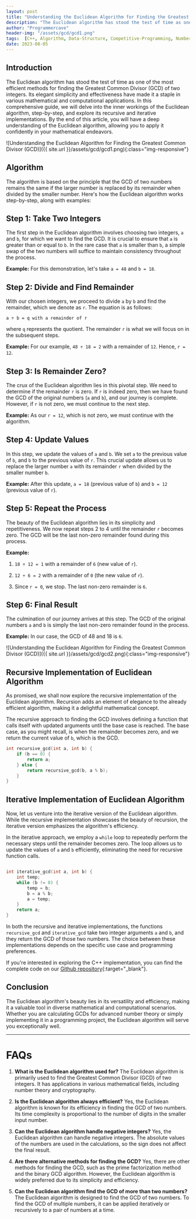 ```yaml
---
layout: post
title: "Understanding the Euclidean Algorithm for Finding the Greatest Common Divisor (GCD) | C++ Implementation"
description: "The Euclidean algorithm has stood the test of time as one of the most efficient methods for finding the Greatest Common Divisor (GCD) of two integers. Its elegant simplicity and effectiveness have made it a staple in various mathematical and computational applications. In this comprehensive guide, we will delve into the inner workings of the Euclidean algorithm, step-by-step, and explore its recursive and iterative implementations. By the end of this article, you will have a deep understanding of the Euclidean algorithm, allowing you to apply it confidently in your mathematical endeavors."
author: "Programmercave"
header-img: "/assets/gcd/gcd1.png"
tags:  [C++, Algorithm, Data-Structure, Competitive-Programming, Number-Theory, Mathematics]
date: 2023-08-05
---
```


## Introduction

The Euclidean algorithm has stood the test of time as one of the most efficient methods for finding the Greatest Common Divisor (GCD) of two integers. Its elegant simplicity and effectiveness have made it a staple in various mathematical and computational applications. In this comprehensive guide, we will delve into the inner workings of the Euclidean algorithm, step-by-step, and explore its recursive and iterative implementations. By the end of this article, you will have a deep understanding of the Euclidean algorithm, allowing you to apply it confidently in your mathematical endeavors.

![Understanding the Euclidean Algorithm for Finding the Greatest Common Divisor (GCD)]({{ site.url }}/assets/gcd/gcd1.png){:class="img-responsive"}

## Algorithm

The algorithm is based on the principle that the GCD of two numbers remains the same if the larger number is replaced by its remainder when divided by the smaller number. Here's how the Euclidean algorithm works step-by-step, along with examples:

## Step 1: Take Two Integers

The first step in the Euclidean algorithm involves choosing two integers, `a` and `b`, for which we want to find the GCD. It is crucial to ensure that `a` is greater than or equal to `b`. In the rare case that `a` is smaller than `b`, a simple swap of the two numbers will suffice to maintain consistency throughout the process.

**Example:** For this demonstration, let's take `a = 48` and `b = 18`.

## Step 2: Divide and Find Remainder

With our chosen integers, we proceed to divide `a` by `b` and find the remainder, which we denote as `r`. The equation is as follows:

```plaintext
a ÷ b = q with a remainder of r
```

where `q` represents the quotient. The remainder `r` is what we will focus on in the subsequent steps.

**Example:** For our example, `48 ÷ 18 = 2` with a remainder of `12`. Hence, `r = 12`.

## Step 3: Is Remainder Zero?

The crux of the Euclidean algorithm lies in this pivotal step. We need to determine if the remainder `r` is zero. If `r` is indeed zero, then we have found the GCD of the original numbers (`a` and `b`), and our journey is complete. However, if `r` is not zero, we must continue to the next step.

**Example:** As our `r = 12`, which is not zero, we must continue with the algorithm.

## Step 4: Update Values

In this step, we update the values of `a` and `b`. We set `a` to the previous value of `b`, and `b` to the previous value of `r`. This crucial update allows us to replace the larger number `a` with its remainder `r` when divided by the smaller number `b`.

**Example:** After this update, `a = 18` (previous value of `b`) and `b = 12` (previous value of `r`).

## Step 5: Repeat the Process

The beauty of the Euclidean algorithm lies in its simplicity and repetitiveness. We now repeat steps 2 to 4 until the remainder `r` becomes zero. The GCD will be the last non-zero remainder found during this process.

**Example:**

1. `18 ÷ 12 = 1` with a remainder of `6` (new value of `r`).
    
2. `12 ÷ 6 = 2` with a remainder of `0` (the new value of `r`).
    
3. Since `r = 0`, we stop. The last non-zero remainder is `6`.
    

## Step 6: Final Result

The culmination of our journey arrives at this step. The GCD of the original numbers `a` and `b` is simply the last non-zero remainder found in the process.

**Example:** In our case, the GCD of 48 and 18 is `6`.

![Understanding the Euclidean Algorithm for Finding the Greatest Common Divisor (GCD)]({{ site.url }}/assets/gcd/gcd2.png){:class="img-responsive"}

## Recursive Implementation of Euclidean Algorithm

As promised, we shall now explore the recursive implementation of the Euclidean algorithm. Recursion adds an element of elegance to the already efficient algorithm, making it a delightful mathematical concept.

The recursive approach to finding the GCD involves defining a function that calls itself with updated arguments until the base case is reached. The base case, as you might recall, is when the remainder becomes zero, and we return the current value of `b`, which is the GCD.

```cpp
int recursive_gcd(int a, int b) {
    if (b == 0) {
        return a;
    } else {
        return recursive_gcd(b, a % b);
    }
}
```

## Iterative Implementation of Euclidean Algorithm

Now, let us venture into the iterative version of the Euclidean algorithm. While the recursive implementation showcases the beauty of recursion, the iterative version emphasizes the algorithm's efficiency.

In the iterative approach, we employ a `while` loop to repeatedly perform the necessary steps until the remainder becomes zero. The loop allows us to update the values of `a` and `b` efficiently, eliminating the need for recursive function calls.

```cpp

int iterative_gcd(int a, int b) {
    int temp;
    while (b != 0) {
        temp = b;
        b = a % b;
        a = temp;
    }
    return a;
}
```

In both the recursive and iterative implementations, the functions `recursive_gcd` and `iterative_gcd` take two integer arguments `a` and `b`, and they return the GCD of those two numbers. The choice between these implementations depends on the specific use case and programming preferences.

If you're interested in exploring the C++ implementation, you can find the complete code on our [Github repository](https://github.com/{{site.github_username}}/Algo-Data-Structure/blob/master/Maths/gcd.cpp){:target="_blank"}.

## Conclusion

The Euclidean algorithm's beauty lies in its versatility and efficiency, making it a valuable tool in diverse mathematical and computational scenarios. Whether you are calculating GCDs for advanced number theory or simply implementing it in a programming project, the Euclidean algorithm will serve you exceptionally well.

---

# FAQs

1. **What is the Euclidean algorithm used for?** The Euclidean algorithm is primarily used to find the Greatest Common Divisor (GCD) of two integers. It has applications in various mathematical fields, including number theory and cryptography.
    
2. **Is the Euclidean algorithm always efficient?** Yes, the Euclidean algorithm is known for its efficiency in finding the GCD of two numbers. Its time complexity is proportional to the number of digits in the smaller input number.
    
3. **Can the Euclidean algorithm handle negative integers?** Yes, the Euclidean algorithm can handle negative integers. The absolute values of the numbers are used in the calculations, so the sign does not affect the final result.
    
4. **Are there alternative methods for finding the GCD?** Yes, there are other methods for finding the GCD, such as the prime factorization method and the binary GCD algorithm. However, the Euclidean algorithm is widely preferred due to its simplicity and efficiency.
    
5. **Can the Euclidean algorithm find the GCD of more than two numbers?** The Euclidean algorithm is designed to find the GCD of two numbers. To find the GCD of multiple numbers, it can be applied iteratively or recursively to a pair of numbers at a time.